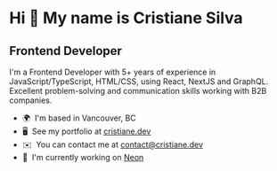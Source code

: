 

Hi 👋 My name is Cristiane Silva
================================

Frontend Developer
------------------

I'm a Frontend Developer with 5+ years of experience in JavaScript/TypeScript, HTML/CSS, using React, NextJS and GraphQL. Excellent problem-solving and communication skills working with B2B companies.

*   🌍  I'm based in Vancouver, BC
*   🖥️  See my portfolio at [cristiane.dev](http://www.cristiane.dev/)
*   ✉️  You can contact me at [contact@cristiane.dev](mailto:contact@cristiane.dev)
*   🚀  I'm currently working on [Neon](http://neon.cc)
